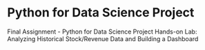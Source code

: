 # Python for Data Science Project
Final Assignment - Python for Data Science Project
Hands-on Lab: Analyzing Historical Stock/Revenue Data and Building a Dashboard
